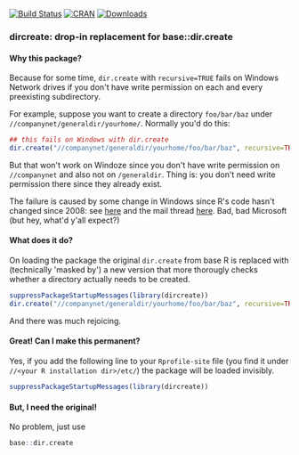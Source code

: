 [![Build Status](https://travis-ci.org/markvanderloo/dircreate.svg?branch=master)](https://travis-ci.org/markvanderloo/dircreate)
[![CRAN](http://www.r-pkg.org/badges/version/dircreate)](http://cran.r-project.org/package=dircreate/)
[![Downloads](http://cranlogs.r-pkg.org/badges/dircreate)](http://www.r-pkg.org/pkg/dircreate) 

### dircreate: drop-in replacement for base::dir.create

#### Why this package?

Because for some time, `dir.create` with `recursive=TRUE` fails on Windows
Network drives if you don't have write permission on each and every preexisting
subdirectory. 

For example, suppose you want to create a directory `foo/bar/baz` under
`//companynet/generaldir/yourhome/`. Normally you'd do this:

```r
## this fails on Windows with dir.create
dir.create("//companynet/generaldir/yourhome/foo/bar/baz", recursive=TRUE)
```

But that won't work on Windoze since you don't have write permission on
`//companynet` and also not on `/generaldir`. Thing is: you don't need write
permission there since they already exist. 



The failure is caused by some change in Windows since R's code hasn't changed
since 2008: see
[here](https://bugs.r-project.org/bugzilla/show_bug.cgi?id=17159) and the mail
thread
[here](http://r.789695.n4.nabble.com/Recursive-dir-create-on-Windows-shares-td4725108.html). Bad, bad Microsoft (but hey, what'd y'all expect?) 



#### What does it do?
On loading the package the original `dir.create` from base R is replaced
with (technically 'masked by') a new version that more thorougly checks
whether a directory actually needs to be created.

```r
suppressPackageStartupMessages(library(dircreate))
dir.create("//companynet/generaldir/yourhome/foo/bar/baz", recursive=TRUE)
```

And there was much rejoicing.


#### Great! Can I make this permanent?
Yes, if you add the following line to your `Rprofile-site` file (you find it
under `//<your R installation dir>/etc/`) the package will be loaded invisibly.

```r
suppressPackageStartupMessages(library(dircreate))
```

#### But, I need the original!
No problem, just use

```r
base::dir.create
```








